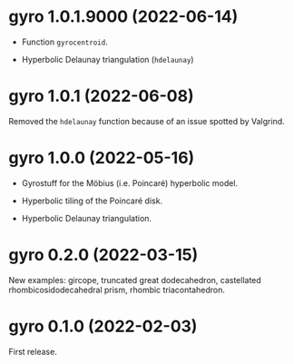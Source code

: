 # gyro 1.0.1.9000 (2022-06-14)

- Function `gyrocentroid`.

- Hyperbolic Delaunay triangulation (`hdelaunay`)


# gyro 1.0.1 (2022-06-08)

Removed the `hdelaunay` function because of an issue spotted by Valgrind.


# gyro 1.0.0 (2022-05-16)

- Gyrostuff for the Möbius (i.e. Poincaré) hyperbolic model.

- Hyperbolic tiling of the Poincaré disk.

- Hyperbolic Delaunay triangulation.


# gyro 0.2.0 (2022-03-15)

New examples: gircope, truncated great dodecahedron, castellated rhombicosidodecahedral prism, rhombic triacontahedron.


# gyro 0.1.0 (2022-02-03)

First release.
